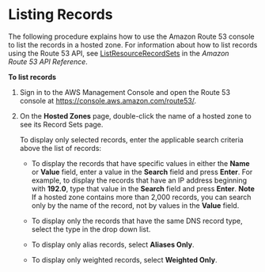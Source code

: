 # Listing Records<a name="resource-record-sets-listing"></a>

The following procedure explains how to use the Amazon Route 53 console to list the records in a hosted zone\. For information about how to list records using the Route 53 API, see [ListResourceRecordSets](http://docs.aws.amazon.com/Route53/latest/APIReference/API_ListResourceRecordSets.html) in the *Amazon Route 53 API Reference*\. 

**To list records**

1. Sign in to the AWS Management Console and open the Route 53 console at [https://console\.aws\.amazon\.com/route53/](https://console.aws.amazon.com/route53/)\.

1. On the **Hosted Zones** page, double\-click the name of a hosted zone to see its Record Sets page\.

   To display only selected records, enter the applicable search criteria above the list of records:

   + To display the records that have specific values in either the **Name** or **Value** field, enter a value in the **Search** field and press **Enter**\. For example, to display the records that have an IP address beginning with **192\.0**, type that value in the **Search** field and press **Enter**\.
**Note**  
If a hosted zone contains more than 2,000 records, you can search only by the name of the record, not by values in the **Value** field\.

   + To display only the records that have the same DNS record type, select the type in the drop down list\. 

   + To display only alias records, select **Aliases Only**\.

   + To display only weighted records, select **Weighted Only**\.